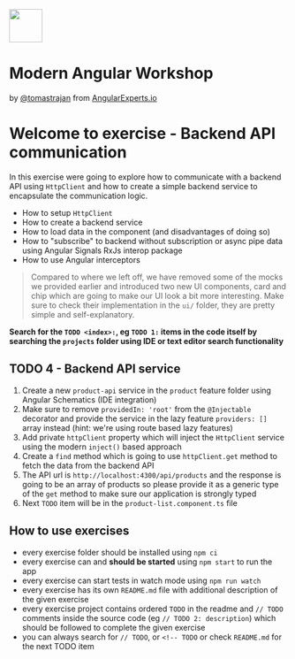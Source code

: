 <img height="60" src="https://angularexperts.io/assets/images/logo/angular-experts.svg">

# Modern Angular Workshop

by [@tomastrajan](https://twitter.com/tomastrajan) from [AngularExperts.io](https://angularexperts.io)

# Welcome to exercise - Backend API communication

In this exercise were going to explore how to communicate with a backend API using
`HttpClient` and how to create a simple backend service to encapsulate the communication logic.

- How to setup `HttpClient`
- How to create a backend service
- How to load data in the component (and disadvantages of doing so)
- How to "subscribe" to backend without subscription or async pipe data using Angular Signals RxJs interop package
- How to use Angular interceptors

> Compared to where we left off, we have removed some of the mocks we provided earlier and introduced
> two new UI components, card and chip which are going to make our UI look a bit more interesting.
> Make sure to check their implementation in the `ui/` folder, they are pretty simple and self-explanatory.

**Search for the  `TODO <index>:`, eg `TODO 1:`  items in the code itself by searching the `projects` folder using IDE or text editor search functionality**


## TODO 4 - Backend API service

1. Create a new `product-api` service in the `product` feature folder using Angular Schematics (IDE integration)
2. Make sure to remove `providedIn: 'root'` from the `@Injectable` decorator and provide the service in the lazy feature `providers: []` array instead (hint: we're using route based lazy features)
3. Add private `httpClient` property which will inject the `HttpClient` service using the modern `inject()` based approach
4. Create a `find` method which is going to use `httpClient.get`  method to fetch the data from the backend API
5. The API url is `http://localhost:4300/api/products` and the response is going to be an array of products so please provide it as a generic type of the `get` method to make sure our application is strongly typed
6. Next `TODO` item will be in the `product-list.component.ts` file

## How to use exercises

- every exercise folder should be installed using `npm ci`
- every exercise can and **should be started** using `npm start` to run the app
- every exercise can start tests in watch mode using `npm run watch`
- every exercise has its own `README.md` file with additional description of the given exercise
- every exercise project contains ordered `TODO` in the readme and `// TODO` comments inside the source code (eg `// TODO 2: description`) which should be followed to complete the given exercise
- you can always search for `// TODO`, or `<!-- TODO` or check `README.md` for the next TODO item

